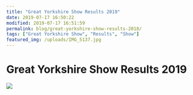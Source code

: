 ```yaml
---
title: "Great Yorkshire Show Results 2019"
date: 2019-07-17 16:50:22
modified: 2019-07-17 16:51:59
permalink: blog/great-yorkshire-show-results-2018/
tags: ["Great Yorkshire Show", "Results", "Show"]
featured_img: /uploads/IMG_5137.jpg
---
```


# Great Yorkshire Show Results 2019

![](/uploads/IMG_5137.jpg)
